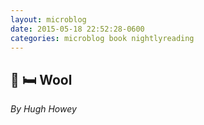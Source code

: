 ```yaml
---
layout: microblog
date: 2015-05-18 22:52:28-0600
categories: microblog book nightlyreading
---
```

## 📖 🛏 Wool
*By Hugh Howey*